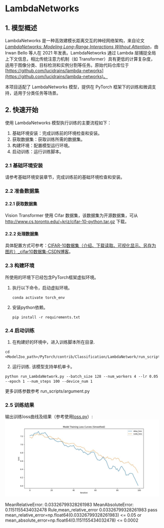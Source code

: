 # LambdaNetworks

## 1. 模型概述
LambdaNetworks 是一种高效建模长距离交互的神经网络架构，来自论文 *[LambdaNetworks: Modeling Long-Range Interactions Without Attention](https://arxiv.org/abs/2102.08602)*，由 Irwan Bello 等人在 2021 年发表。LambdaNetworks 通过 Lambda 层捕捉全局上下文信息，相比传统注意力机制（如 Transformer）具有更低的计算复杂度，适用于图像分类、目标检测和实例分割等任务。原始代码仓库位于 [https://github.com/lucidrains/lambda-networks](https://github.com/lucidrains/lambda-networks)。

本项目适配了 LambdaNetworks 模型，提供在 PyTorch 框架下的训练和微调支持，适用于分类任务等场景。

## 2. 快速开始
使用 LambdaNetworks 模型执行训练的主要流程如下：
1. 基础环境安装：完成训练前的环境检查和安装。
2. 获取数据集：获取训练所需的数据集。
3. 构建环境：配置模型运行环境。
4. 启动训练：运行训练脚本。

### 2.1 基础环境安装
请参考基础环境安装章节，完成训练前的基础环境检查和安装。

### 2.2 准备数据集
#### 2.2.1 获取数据集
Vision Transformer 使用 Cifar 数据集，该数据集为开源数据集，可从 http://www.cs.toronto.edu/~kriz/cifar-10-python.tar.gz 下载。


#### 2.2.2 处理数据集
具体配置方式可参考：[CIFAR-10数据集（介绍、下载读取、可视化显示、另存为图片）_cifar10数据集-CSDN博客](https://blog.csdn.net/qq_40755283/article/details/125209463?ops_request_misc=%7B%22request%5Fid%22%3A%223aab7ab8bf44a13c53ce39786533e422%22%2C%22scm%22%3A%2220140713.130102334..%22%7D&request_id=3aab7ab8bf44a13c53ce39786533e422&biz_id=0&utm_medium=distribute.pc_search_result.none-task-blog-2~all~top_positive~default-1-125209463-null-null.142%5Ev102%5Epc_search_result_base6&utm_term=Cifar)。

### 2.3 构建环境

所使用的环境下已经包含PyTorch框架虚拟环境。
1. 执行以下命令，启动虚拟环境。
    ```
    conda activate torch_env
    ```
2. 安装python依赖。
    ```
    pip install -r requirements.txt
    ```
### 2.4 启动训练
1. 在构建好的环境中，进入训练脚本所在目录. 
```
cd <ModelZoo_path>/PyTorch/contrib/Classification/LambdaNetwork/run_scripts
```
2. 运行训练. 该模型支持单机单卡。
```shell
python run_LambdaNetwork.py --batch_size 128 --num_workers 4 --lr 0.05 --epoch 1 --num_steps 100 --device_num 1
```
更多训练参数参考 run_scripts/argument.py

### 2.5 训练结果
输出训练loss曲线及结果（参考使用[loss.py](./run_scripts/loss.py)）: 
![训练loss曲线](./run_scripts/loss.jpg)

MeanRelativeError: 0.03326799328261983
MeanAbsoluteError: 0.1151155434032478
Rule,mean_relative_error 0.03326799328261983
pass mean_relative_error=np.float64(0.03326799328261983) <= 0.05 or mean_absolute_error=np.float64(0.1151155434032478) <= 0.0002